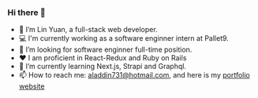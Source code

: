 ### Hi there 👋

- 🔭 I’m Lin Yuan, a full-stack web developer. 
- 💻 I'm currently working as a software enginner intern at Pallet9.
- 🤔 I’m looking for software enginner full-time position.
- ❤️ I am proficient in React-Redux and Ruby on Rails
- 🌱 I’m currently learning Next.js, Strapi and Graphql.
- 📫 How to reach me: aladdin731@hotmail.com, and here is my [portfolio website](https://lin-yuan.netlify.app/)

